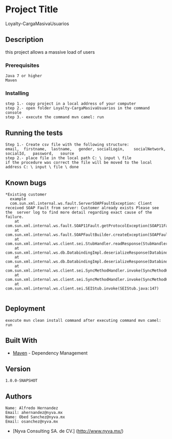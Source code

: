 # Project Title
Loyalty-CargaMasivaUsuarios

## Description 
this project allows a massive load of users

### Prerequisites 

```
Java 7 or higher
Maven
```
### Installing 

```
step 1.- copy project in a local address of your computer
step 2.- open folder Loyalty-CargaMasivaUsuarios in the command console
step 3.- execute the command mvn camel: run
```

## Running the tests

```
Step 1.- Create csv file with the following structure:
email,	firstname,	lastname,	gender,	socialLogin,	socialNetwork,	socialId,	password,	source
step 2.- place file in the local path C: \ input \ file
if the procedure was correct the file will be moved to the local address C: \ input \ file \ done
```
## Known bugs
```
*Existing customer
  example 
  com.sun.xml.internal.ws.fault.ServerSOAPFaultException: Client received SOAP Fault from server: Customer already exists Please see the  server log to find more detail regarding exact cause of the failure.
	at com.sun.xml.internal.ws.fault.SOAP11Fault.getProtocolException(SOAP11Fault.java:178)
	at com.sun.xml.internal.ws.fault.SOAPFaultBuilder.createException(SOAPFaultBuilder.java:116)
	at com.sun.xml.internal.ws.client.sei.StubHandler.readResponse(StubHandler.java:238)
	at com.sun.xml.internal.ws.db.DatabindingImpl.deserializeResponse(DatabindingImpl.java:189)
	at com.sun.xml.internal.ws.db.DatabindingImpl.deserializeResponse(DatabindingImpl.java:276)
	at com.sun.xml.internal.ws.client.sei.SyncMethodHandler.invoke(SyncMethodHandler.java:104)
	at com.sun.xml.internal.ws.client.sei.SyncMethodHandler.invoke(SyncMethodHandler.java:77)
	at com.sun.xml.internal.ws.client.sei.SEIStub.invoke(SEIStub.java:147)
  
```

## Deployment
```
execute mvn clean install command after executing command mvn camel: run
```
## Built With

* [Maven](https://maven.apache.org/) - Dependency Management


## Version
```
1.0.0-SNAPSHOT
```
## Authors
```
Name: Alfredo Hernandez
Email: ahernandez@nyva.mx
Name: Obed Sanchez@nyva.mx
Email: osanchez@nyva.mx
```
* [Nyva Consulting SA. de CV.] (http://www.nyva.mx/)


